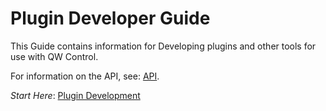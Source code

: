 # Plugin Developer Guide

This Guide contains information for Developing plugins and other tools for use with QW Control.

For information on the API, see: [API](/api/qwcontrol-api.md).

*Start Here*: [Plugin Development](/developer/01-plugin-development.md)
